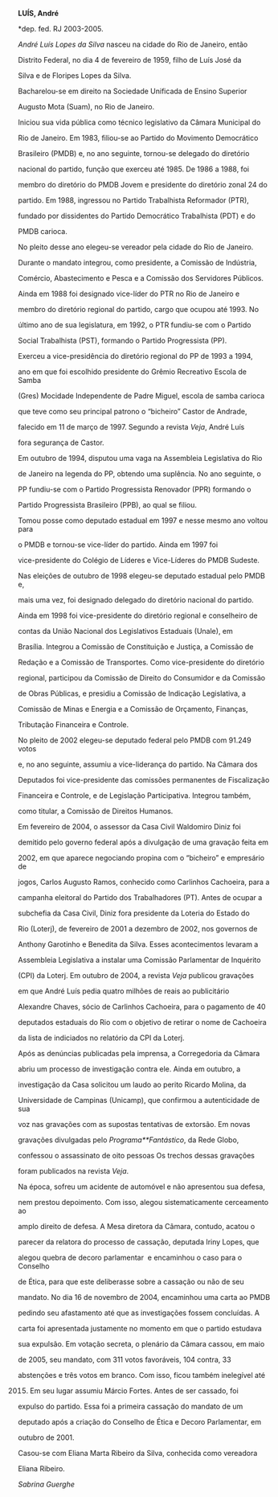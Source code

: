 **LUÍS, André**



\*dep. fed. RJ 2003-2005.



*André Luís Lopes da Silva* nasceu na cidade do Rio de Janeiro, então

Distrito Federal, no dia 4 de fevereiro de 1959, filho de Luís José da

Silva e de Floripes Lopes da Silva.



Bacharelou-se em direito na Sociedade Unificada de Ensino Superior

Augusto Mota (Suam), no Rio de Janeiro.



Iniciou sua vida pública como técnico legislativo da Câmara Municipal do

Rio de Janeiro. Em 1983, filiou-se ao Partido do Movimento Democrático

Brasileiro (PMDB) e, no ano seguinte, tornou-se delegado do diretório

nacional do partido, função que exerceu até 1985. De 1986 a 1988, foi

membro do diretório do PMDB Jovem e presidente do diretório zonal 24 do

partido. Em 1988, ingressou no Partido Trabalhista Reformador (PTR),

fundado por dissidentes do Partido Democrático Trabalhista (PDT) e do

PMDB carioca.



No pleito desse ano elegeu-se vereador pela cidade do Rio de Janeiro.

Durante o mandato integrou, como presidente, a Comissão de Indústria,

Comércio, Abastecimento e Pesca e a Comissão dos Servidores Públicos.

Ainda em 1988 foi designado vice-líder do PTR no Rio de Janeiro e

membro do diretório regional do partido, cargo que ocupou até 1993. No

último ano de sua legislatura, em 1992, o PTR fundiu-se com o Partido

Social Trabalhista (PST), formando o Partido Progressista (PP).



Exerceu a vice-presidência do diretório regional do PP de 1993 a 1994,

ano em que foi escolhido presidente do Grêmio Recreativo Escola de Samba

(Gres) Mocidade Independente de Padre Miguel, escola de samba carioca

que teve como seu principal patrono o “bicheiro” Castor de Andrade,

falecido em 11 de março de 1997. Segundo a revista *Veja*, André Luís

fora segurança de Castor.



Em outubro de 1994, disputou uma vaga na Assembleia Legislativa do Rio

de Janeiro na legenda do PP, obtendo uma suplência. No ano seguinte, o

PP fundiu-se com o Partido Progressista Renovador (PPR) formando o

Partido Progressista Brasileiro (PPB), ao qual se filiou.



Tomou posse como deputado estadual em 1997 e nesse mesmo ano voltou para

o PMDB e tornou-se vice-líder do partido. Ainda em 1997 foi

vice-presidente do Colégio de Líderes e Vice-Líderes do PMDB Sudeste.

Nas eleições de outubro de 1998 elegeu-se deputado estadual pelo PMDB e,

mais uma vez, foi designado delegado do diretório nacional do partido.

Ainda em 1998 foi vice-presidente do diretório regional e conselheiro de

contas da União Nacional dos Legislativos Estaduais (Unale), em

Brasília. Integrou a Comissão de Constituição e Justiça, a Comissão de

Redação e a Comissão de Transportes. Como vice-presidente do diretório

regional, participou da Comissão de Direito do Consumidor e da Comissão

de Obras Públicas, e presidiu a Comissão de Indicação Legislativa, a

Comissão de Minas e Energia e a Comissão de Orçamento, Finanças,

Tributação Financeira e Controle.



No pleito de 2002 elegeu-se deputado federal pelo PMDB com 91.249 votos

e, no ano seguinte, assumiu a vice-liderança do partido. Na Câmara dos

Deputados foi vice-presidente das comissões permanentes de Fiscalização

Financeira e Controle, e de Legislação Participativa. Integrou também,

como titular, a Comissão de Direitos Humanos.



Em fevereiro de 2004, o assessor da Casa Civil Waldomiro Diniz foi

demitido pelo governo federal após a divulgação de uma gravação feita em

2002, em que aparece negociando propina com o “bicheiro” e empresário de

jogos, Carlos Augusto Ramos, conhecido como Carlinhos Cachoeira, para a

campanha eleitoral do Partido dos Trabalhadores (PT). Antes de ocupar a

subchefia da Casa Civil, Diniz fora presidente da Loteria do Estado do

Rio (Loterj), de fevereiro de 2001 a dezembro de 2002, nos governos de

Anthony Garotinho e Benedita da Silva. Esses acontecimentos levaram a

Assembleia Legislativa a instalar uma Comissão Parlamentar de Inquérito

(CPI) da Loterj. Em outubro de 2004, a revista *Veja* publicou gravações

em que André Luís pedia quatro milhões de reais ao publicitário

Alexandre Chaves, sócio de Carlinhos Cachoeira, para o pagamento de 40

deputados estaduais do Rio com o objetivo de retirar o nome de Cachoeira

da lista de indiciados no relatório da CPI da Loterj.



Após as denúncias publicadas pela imprensa, a Corregedoria da Câmara

abriu um processo de investigação contra ele. Ainda em outubro, a

investigação da Casa solicitou um laudo ao perito Ricardo Molina, da

Universidade de Campinas (Unicamp), que confirmou a autenticidade de sua

voz nas gravações com as supostas tentativas de extorsão. Em novas

gravações divulgadas pelo *Programa**Fantástico*, da Rede Globo,

confessou o assassinato de oito pessoas Os trechos dessas gravações

foram publicados na revista *Veja*.



Na época, sofreu um acidente de automóvel e não apresentou sua defesa,

nem prestou depoimento. Com isso, alegou sistematicamente cerceamento ao

amplo direito de defesa. A Mesa diretora da Câmara, contudo, acatou o

parecer da relatora do processo de cassação, deputada Iriny Lopes, que

alegou quebra de decoro parlamentar  e encaminhou o caso para o Conselho

de Ética, para que este deliberasse sobre a cassação ou não de seu

mandato. No dia 16 de novembro de 2004, encaminhou uma carta ao PMDB

pedindo seu afastamento até que as investigações fossem concluídas. A

carta foi apresentada justamente no momento em que o partido estudava

sua expulsão. Em votação secreta, o plenário da Câmara cassou, em maio

de 2005, seu mandato, com 311 votos favoráveis, 104 contra, 33

abstenções e três votos em branco. Com isso, ficou também inelegível até

2015. Em seu lugar assumiu Márcio Fortes. Antes de ser cassado, foi

expulso do partido. Essa foi a primeira cassação do mandato de um

deputado após a criação do Conselho de Ética e Decoro Parlamentar, em

outubro de 2001.



Casou-se com Eliana Marta Ribeiro da Silva, conhecida como vereadora

Eliana Ribeiro.



*Sabrina Guerghe*



